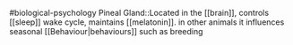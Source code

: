 #biological-psychology 
Pineal Gland::Located in the [[brain]], controls [[sleep]] wake cycle, maintains [[melatonin]]. in other animals it influences seasonal [[Behaviour|behaviours]] such as breeding